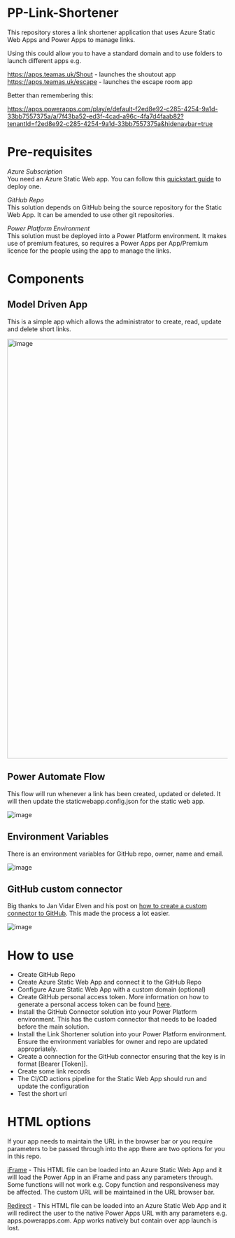 # PP-Link-Shortener
This repository stores a link shortener application that uses Azure Static Web Apps and Power Apps to manage links.

Using this could allow you to have a standard domain and to use folders to launch different apps e.g.

https://apps.teamas.uk/Shout - launches the shoutout app
https://apps.teamas.uk/escape - launches the escape room app

Better than remembering this:

https://apps.powerapps.com/play/e/default-f2ed8e92-c285-4254-9a1d-33bb7557375a/a/7f43ba52-ed3f-4cad-a96c-4fa7d4faab82?tenantId=f2ed8e92-c285-4254-9a1d-33bb7557375a&hidenavbar=true

# Pre-requisites
*Azure Subscription*<br>
You need an Azure Static Web app.  You can follow this [quickstart guide](https://learn.microsoft.com/en-us/azure/static-web-apps/get-started-portal?tabs=vanilla-javascript&pivots=github) to deploy one.

*GitHub Repo*<br>
This solution depends on GitHub being the source repository for the Static Web App.  It can be amended to use other git repositories.

*Power Platform Environment*<br>
This solution must be deployed into a Power Platform environment.  It makes use of premium features, so requires a Power Apps per App/Premium licence for the people using the app to manage the links.

# Components

## Model Driven App
This is a simple app which allows the administrator to create, read, update and delete short links.

<img width="959" alt="image" src="https://github.com/user-attachments/assets/88292e65-fba0-4091-b4aa-e0b9d1ab0b27" />

## Power Automate Flow
This flow will run whenever a link has been created, updated or deleted.  It will then update the staticwebapp.config.json for the static web app.

![image](https://github.com/user-attachments/assets/2842aafb-a86d-4519-9368-6947483beaad)

## Environment Variables
There is an environment variables for GitHub repo, owner, name and email.

![image](https://github.com/user-attachments/assets/68d2a422-a637-4ee4-863d-dc5b1187c464)

## GitHub custom connector
Big thanks to Jan Vidar Elven and his post on [how to create a custom connector to GitHub](https://gotoguy.blog/2021/01/20/how-to-send-requests-to-github-api-from-power-platform-using-custom-connector).  This made the process a lot easier.

![image](https://github.com/user-attachments/assets/c5898376-b01c-43b9-bacd-81ec23ad68f0)

# How to use

- Create GitHub Repo
- Create Azure Static Web App and connect it to the GitHub Repo
- Configure Azure Static Web App with a custom domain (optional)
- Create GitHub personal access token.  More information on how to generate a personal access token can be found [here](https://docs.github.com/en/authentication/keeping-your-account-and-data-secure/managing-your-personal-access-tokens).
- Install the GitHub Connector solution into your Power Platform environment.  This has the custom connector that needs to be loaded before the main solution.
- Install the Link Shortener solution into your Power Platform environment.  Ensure the environment variables for owner and repo are updated appropriately.
- Create a connection for the GitHub connector ensuring that the key is in format [Bearer [Token]].
- Create some link records
- The CI/CD actions pipeline for the Static Web App should run and update the configuration
- Test the short url  

# HTML options

If your app needs to maintain the URL in the browser bar or you require parameters to be passed through into the app there are two options for you in this repo.

[iFrame](./html/iFrameExample.html) - This HTML file can be loaded into an Azure Static Web App and it will load the Power App in an iFrame and pass any parameters through.  Some functions will not work e.g. Copy function and responsiveness may be affected.  The custom URL will be maintained in the URL browser bar.

[Redirect](./html/RedirectExample.html) - This HTML file can be loaded into an Azure Static Web App and it will redirect the user to the native Power Apps URL with any parameters e.g. apps.powerapps.com.  App works natively but contain over app launch is lost.
